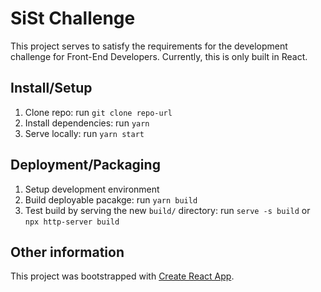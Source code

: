 # SiSt Challenge

This project serves to satisfy the requirements for the development challenge for Front-End Developers. Currently, this is only built in React.

## Install/Setup

1. Clone repo: run `git clone repo-url`
2. Install dependencies: run `yarn` 
3. Serve locally: run `yarn start`

## Deployment/Packaging

1. Setup development environment
2. Build deployable pacakge: run `yarn build`
3. Test build by serving the new `build/` directory: run `serve -s build` or `npx http-server build`



## Other information

This project was bootstrapped with [Create React App](https://github.com/facebook/create-react-app).